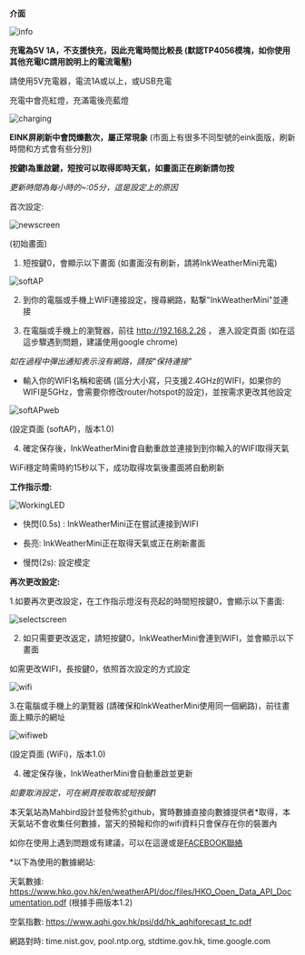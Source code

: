 **介面**


![info](Images/info.png)



**充電為5V 1A，不支援快充，因此充電時間比較長 (默認TP4056模塊，如你使用其他充電IC請用說明上的電流電壓)**

請使用5V充電器，電流1A或以上，或USB充電

充電中會亮紅燈，充滿電後亮藍燈

![charging](Images/charging.jpg)

**EINK屏刷新中會閃爍數次，屬正常現象** (市面上有很多不同型號的eink面版，刷新時間和方式會有些分別)

**按鍵I為重啟鍵，短按可以取得即時天氣，如畫面正在刷新請勿按** 

*更新時間為每小時的~:05分，這是設定上的原因* 

首次設定:

![newscreen](Images/newscreen.jpg)

(初始畫面)

1. 短按鍵0，會顯示以下畫面 (如畫面沒有刷新，請將InkWeatherMini充電)

![softAP](Images/softAP.jpg)

2. 到你的電腦或手機上WIFI連接設定，搜尋網路，點撃"InkWeatherMini"並連接

3. 在電腦或手機上的瀏覽器，前往 http://192.168.2.26 ， 進入設定頁面 (如在這這步驟遇到問題，建議使用google chrome)

*如在過程中彈出通知表示沒有網路，請按"保持連接"*

- 輸入你的WIFI名稱和密碼 (區分大小寫，只支援2.4GHz的WIFI，如果你的WIFI是5GHz，會需要你修改router/hotspot的設定)，並按需求更改其他設定


![softAPweb](Images/softAPweb.jpg)

(設定頁面 (softAP)，版本1.0)

4. 確定保存後，InkWeatherMini會自動重啟並連接到到你輸入的WIFI取得天氣

WiFi穩定時需時約15秒以下，成功取得攻氣後畫面將自動刷新


**工作指示燈:**

![WorkingLED](Images/workingLED.jpg)

- 快閃(0.5s) : InkWeatherMini正在嘗試連接到WIFI

- 長亮: InkWeatherMini正在取得天氣或正在刷新畫面

- 慢閃(2s): 設定模定


**再次更改設定:**

1.如要再次更改設定，在工作指示燈沒有亮起的時間短按鍵0，會顯示以下畫面:

![selectscreen](Images/selectscreen.jpg)

2. 如只需要更改返定，請短按鍵0，InkWeatherMini會連到WIFI，並會顯示以下畫面

如需更改WIFI，長按鍵0，依照首次設定的方式設定

![wifi](Images/wifi.jpg)

3.在電腦或手機上的瀏覽器 (請確保和InkWeatherMini使用同一個網路)，前往畫面上顯示的網址


![wifiweb](Images/wifiweb.jpg)

(設定頁面 (WiFi)，版本1.0)

4. 確定保存後，InkWeatherMini會自動重啟並更新


*如要取消設定，可在網頁按取取或短按鍵1*





本天氣站為Mahbird設計並發佈於github，實時數據直接向數據提供者*取得，本天氣站不會收集任何數據，當天的預報和你的wifi資料只會保存在你的裝置內

如你在使用上遇到問題或有建議，可以在這邊或是[FACEBOOK聯絡](https://m.me/mahbird)

*以下為使用的數據網站:

天氣數據: https://www.hko.gov.hk/en/weatherAPI/doc/files/HKO_Open_Data_API_Documentation.pdf (根據手冊版本1.2)

空氣指數: https://www.aqhi.gov.hk/psi/dd/hk_aqhiforecast_tc.pdf

網路對時: time.nist.gov, pool.ntp.org, stdtime.gov.hk, time.google.com

